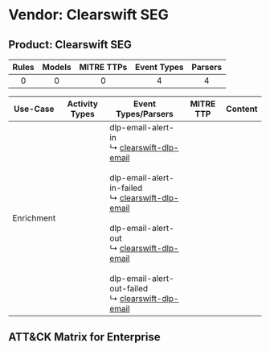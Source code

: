 Vendor: Clearswift SEG
======================
Product: Clearswift SEG
-----------------------
| Rules | Models | MITRE TTPs | Event Types | Parsers |
|:-----:|:------:|:----------:|:-----------:|:-------:|
|   0   |   0    |     0      |      4      |    4    |

|  Use-Case  | Activity Types | Event Types/Parsers                                                                                                                                                                                                                                                                                                                                                                                                                                  | MITRE TTP | Content |
|:----------:| -------------- | ---------------------------------------------------------------------------------------------------------------------------------------------------------------------------------------------------------------------------------------------------------------------------------------------------------------------------------------------------------------------------------------------------------------------------------------------------- | --------- | ------- |
| Enrichment | <ul></li></ul> |  dlp-email-alert-in<br> ↳ [clearswift-dlp-email](../Parsers/parserContent_clearswift-dlp-email.md)<br><br> dlp-email-alert-in-failed<br> ↳ [clearswift-dlp-email](../Parsers/parserContent_clearswift-dlp-email.md)<br><br> dlp-email-alert-out<br> ↳ [clearswift-dlp-email](../Parsers/parserContent_clearswift-dlp-email.md)<br><br> dlp-email-alert-out-failed<br> ↳ [clearswift-dlp-email](../Parsers/parserContent_clearswift-dlp-email.md)<br> |           |         |

ATT&CK Matrix for Enterprise
----------------------------
